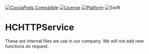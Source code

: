 [![CocoaPods Compatible](https://img.shields.io/cocoapods/v/HCHTTPService.svg)](http://cocoapods.org/pods/HCHTTPService)
[![License](https://img.shields.io/cocoapods/l/HCHTTPService.svg?style=flat)](http://cocoapods.org/pods/HCHTTPService)
[![Platform](https://img.shields.io/cocoapods/p/HCHTTPService.svg?style=flat)](http://cocoapods.org/pods/HCHTTPService)
![Swift](https://img.shields.io/badge/%20in-swift%205.0-orange.svg)

# HCHTTPService

These are internal files we use in our company. We will not add new functions on request.
